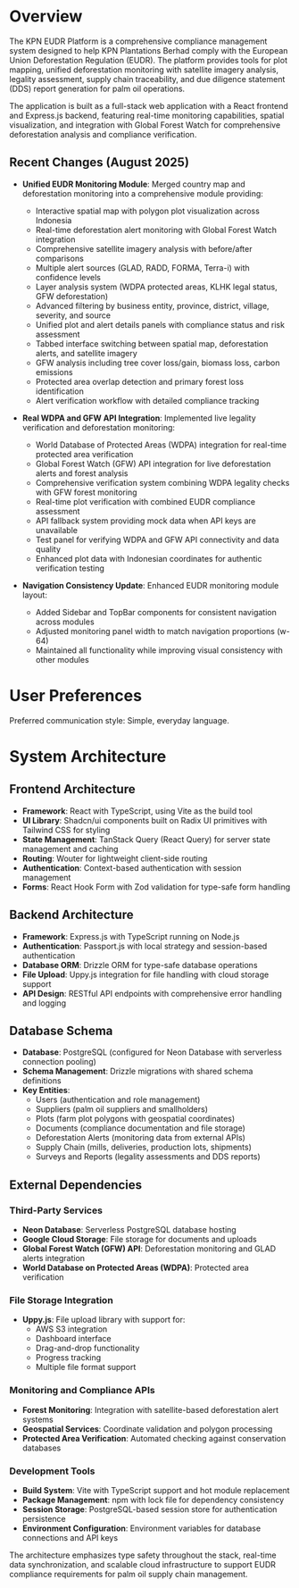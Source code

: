 # Overview

The KPN EUDR Platform is a comprehensive compliance management system designed to help KPN Plantations Berhad comply with the European Union Deforestation Regulation (EUDR). The platform provides tools for plot mapping, unified deforestation monitoring with satellite imagery analysis, legality assessment, supply chain traceability, and due diligence statement (DDS) report generation for palm oil operations.

The application is built as a full-stack web application with a React frontend and Express.js backend, featuring real-time monitoring capabilities, spatial visualization, and integration with Global Forest Watch for comprehensive deforestation analysis and compliance verification.

## Recent Changes (August 2025)
- **Unified EUDR Monitoring Module**: Merged country map and deforestation monitoring into a comprehensive module providing:
  - Interactive spatial map with polygon plot visualization across Indonesia
  - Real-time deforestation alert monitoring with Global Forest Watch integration
  - Comprehensive satellite imagery analysis with before/after comparisons
  - Multiple alert sources (GLAD, RADD, FORMA, Terra-i) with confidence levels
  - Layer analysis system (WDPA protected areas, KLHK legal status, GFW deforestation)
  - Advanced filtering by business entity, province, district, village, severity, and source
  - Unified plot and alert details panels with compliance status and risk assessment
  - Tabbed interface switching between spatial map, deforestation alerts, and satellite imagery
  - GFW analysis including tree cover loss/gain, biomass loss, carbon emissions
  - Protected area overlap detection and primary forest loss identification
  - Alert verification workflow with detailed compliance tracking

- **Real WDPA and GFW API Integration**: Implemented live legality verification and deforestation monitoring:
  - World Database of Protected Areas (WDPA) integration for real-time protected area verification
  - Global Forest Watch (GFW) API integration for live deforestation alerts and forest analysis
  - Comprehensive verification system combining WDPA legality checks with GFW forest monitoring
  - Real-time plot verification with combined EUDR compliance assessment
  - API fallback system providing mock data when API keys are unavailable
  - Test panel for verifying WDPA and GFW API connectivity and data quality
  - Enhanced plot data with Indonesian coordinates for authentic verification testing

- **Navigation Consistency Update**: Enhanced EUDR monitoring module layout:
  - Added Sidebar and TopBar components for consistent navigation across modules
  - Adjusted monitoring panel width to match navigation proportions (w-64)
  - Maintained all functionality while improving visual consistency with other modules

# User Preferences

Preferred communication style: Simple, everyday language.

# System Architecture

## Frontend Architecture
- **Framework**: React with TypeScript, using Vite as the build tool
- **UI Library**: Shadcn/ui components built on Radix UI primitives with Tailwind CSS for styling
- **State Management**: TanStack Query (React Query) for server state management and caching
- **Routing**: Wouter for lightweight client-side routing
- **Authentication**: Context-based authentication with session management
- **Forms**: React Hook Form with Zod validation for type-safe form handling

## Backend Architecture
- **Framework**: Express.js with TypeScript running on Node.js
- **Authentication**: Passport.js with local strategy and session-based authentication
- **Database ORM**: Drizzle ORM for type-safe database operations
- **File Upload**: Uppy.js integration for file handling with cloud storage support
- **API Design**: RESTful API endpoints with comprehensive error handling and logging

## Database Schema
- **Database**: PostgreSQL (configured for Neon Database with serverless connection pooling)
- **Schema Management**: Drizzle migrations with shared schema definitions
- **Key Entities**:
  - Users (authentication and role management)
  - Suppliers (palm oil suppliers and smallholders)
  - Plots (farm plot polygons with geospatial coordinates)
  - Documents (compliance documentation and file storage)
  - Deforestation Alerts (monitoring data from external APIs)
  - Supply Chain (mills, deliveries, production lots, shipments)
  - Surveys and Reports (legality assessments and DDS reports)

## External Dependencies

### Third-Party Services
- **Neon Database**: Serverless PostgreSQL database hosting
- **Google Cloud Storage**: File storage for documents and uploads
- **Global Forest Watch (GFW) API**: Deforestation monitoring and GLAD alerts integration
- **World Database on Protected Areas (WDPA)**: Protected area verification

### File Storage Integration
- **Uppy.js**: File upload library with support for:
  - AWS S3 integration
  - Dashboard interface
  - Drag-and-drop functionality
  - Progress tracking
  - Multiple file format support

### Monitoring and Compliance APIs
- **Forest Monitoring**: Integration with satellite-based deforestation alert systems
- **Geospatial Services**: Coordinate validation and polygon processing
- **Protected Area Verification**: Automated checking against conservation databases

### Development Tools
- **Build System**: Vite with TypeScript support and hot module replacement
- **Package Management**: npm with lock file for dependency consistency
- **Session Storage**: PostgreSQL-based session store for authentication persistence
- **Environment Configuration**: Environment variables for database connections and API keys

The architecture emphasizes type safety throughout the stack, real-time data synchronization, and scalable cloud infrastructure to support EUDR compliance requirements for palm oil supply chain management.